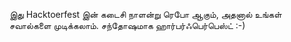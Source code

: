 இது Hacktoerfest இன் கடைசி நாளன்று ரெபோ ஆகும், அதனால் உங்கள் சவால்களை முடிக்கலாம். சந்தோஷமாக ஹார்பர்ஃபெர்பெஸ்ட் :-)
